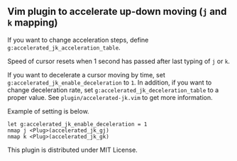 ## Vim plugin to accelerate up-down moving (`j` and `k` mapping)

If you want to change acceleration steps, define `g:accelerated_jk_acceleration_table`.

Speed of cursor resets when 1 second has passed after last typing of `j` or `k`.

If you want to decelerate a cursor moving by time, set `g:accelerated_jk_enable_deceleration` to `1`.
In addition, if you want to change deceleration rate, set `g:accelerated_jk_deceleration_table` to
a proper value. See `plugin/accelerated-jk.vim` to get more information.

Example of setting is below.

```VimL
let g:accelerated_jk_enable_deceleration = 1
nmap j <Plug>(accelerated_jk_gj)
nmap k <Plug>(accelerated_jk_gk)
```

This plugin is distributed under MIT License.

